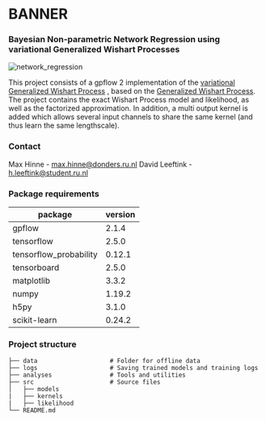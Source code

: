 # BANNER
### Bayesian Non-parametric Network Regression using variational Generalized Wishart Processes

![network_regression](https://user-images.githubusercontent.com/39411160/107499592-6db7e700-6b95-11eb-8acd-21979d91c82f.png|width=100)

This project consists of a gpflow 2 implementation of the [variational Generalized Wishart Process](https://arxiv.org/pdf/1906.09360.pdf)
, based on the [Generalized Wishart Process](https://arxiv.org/pdf/1101.0240.pdf). The project contains the exact Wishart Process model and likelihood, as well as the factorized approximation. In addition, a multi output kernel is added which allows several input channels to share the same kernel (and thus learn the same lengthscale).


### Contact
Max Hinne - max.hinne@donders.ru.nl
David Leeftink - h.leeftink@student.ru.nl

### Package requirements
package | version
--------|----------
gpflow  | 2.1.4
tensorflow | 2.5.0
tensorflow_probability | 0.12.1
tensorboard | 2.5.0
matplotlib | 3.3.2
numpy | 1.19.2
h5py | 3.1.0
scikit-learn | 0.24.2


### Project structure
    ├── data                    # Folder for offline data
    ├── logs                    # Saving trained models and training logs     
    ├── analyses                # Tools and utilities
    ├── src                     # Source files
    │   ├── models   
    |   ├── kernels   
    |   ├── likelihood   
    └── README.md		
